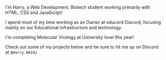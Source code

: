 I'm Harry, a Web Development, Biotech student working primarily with HTML, CSS and JavaScript!

I spend most of my time working as an Owner at educord Discord, focusing mainly on our Educational infrastructure and technology.

I'm completing Molecular Virology at University level this year!

Check out some of my projects below and be sure to hit me up on Discord at `@Harry.#0101` 
<!---
Harryeducord/Harryeducord is a ✨ special ✨ repository because its `README.md` (this file) appears on your GitHub profile.
You can click the Preview link to take a look at your changes.
--->
